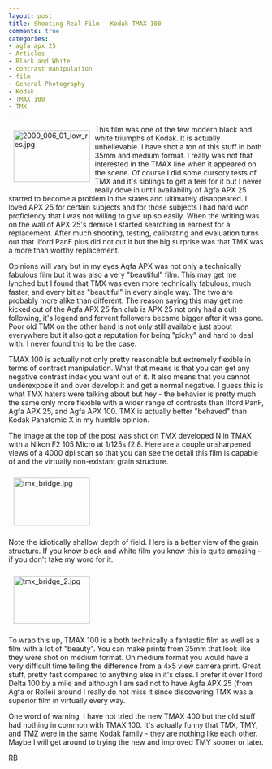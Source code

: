 ```yaml
---
layout: post
title: Shooting Real Film - Kodak TMAX 100
comments: true
categories:
- agfa apx 25
- Articles
- Black and White
- contrast manipulation
- film
- General Photography
- Kodak
- TMAX 100
- TMX
---
```

<a rel="lightbox" href="/wp-content/uploads/2009/09/2000_006_01_low_res.jpg"><img title="2000_006_01_low_res.jpg" src="/wp-content/uploads/2009/09/.thumbs/.2000_006_01_low_res.jpg" border="0" alt="2000_006_01_low_res.jpg" hspace="10" vspace="10" width="150" height="102" align="left" /></a>This film was one of the few modern black and white triumphs of Kodak. It is actually unbelievable. I have shot a ton of this stuff in both 35mm and medium format. I really was not that interested in the TMAX line when it appeared on the scene. Of course I did some cursory tests of TMX and it's siblings to get a feel for it but I never really dove in until availability of Agfa APX 25 started to become a problem in the states and ultimately disappeared. I loved APX 25 for certain subjects and for those subjects I had hard won proficiency that I was not willing to give up so easily. When the writing was on the wall of APX 25's demise I started searching in earnest for a replacement. After much shooting, testing, calibrating and evaluation turns out that Ilford PanF plus did not cut it but the big surprise was that TMX was a more than worthy replacement.

Opinions will vary but in my eyes Agfa APX was not only a technically fabulous film but it was also a very "beautiful" film. This may get me lynched but I found that TMX was even more technically fabulous, much faster, and every bit as "beautiful" in every single way. The two are probably more alike than different. The reason saying this may get me kicked out of the Agfa APX 25 fan club is APX 25 not only had a cult following, it's legend and fervent followers became bigger after it was gone. Poor old TMX on the other hand is not only still available just about everywhere but it also got a reputation for being "picky" and hard to deal with. I never found this to be the case.

TMAX 100 is actually not only pretty reasonable but extremely flexible in terms of contrast manipulation. What that means is that you can get any negative contrast index you want out of it. It also means that you cannot underexpose it and over develop it and get a normal negative. I guess this is what TMX haters were talking about but hey - the behavior is pretty much the same only more flexible with a wider range of contrasts than Ilford PanF, Agfa APX 25, and Agfa APX 100. TMX is actually better "behaved" than Kodak Panatomic X in my humble opinion.

The image at the top of the post was shot on TMX developed N in TMAX with a Nikon F2 105 Micro at 1/125s f2.8. Here are a couple unsharpened views of a 4000 dpi scan so that you can see the detail this film is capable of and the virtually non-existant grain structure.

<a href="/wp-content/uploads/2009/09/tmx_bridge.jpg"><img title="tmx_bridge.jpg" src="/wp-content/uploads/2009/09/.thumbs/.tmx_bridge.jpg" border="0" alt="tmx_bridge.jpg" hspace="10" vspace="10" width="150" height="94" /></a>

Note the idiotically shallow depth of field. Here is a better view of the grain structure. If you know black and white film you know this is quite amazing - if you don't take my word for it.

<a href="/wp-content/uploads/2009/09/tmx_bridge_2.jpg"><img title="tmx_bridge_2.jpg" src="/wp-content/uploads/2009/09/.thumbs/.tmx_bridge_2.jpg" border="0" alt="tmx_bridge_2.jpg" hspace="10" vspace="10" width="150" height="94" /></a>

To wrap this up, TMAX 100 is a both technically a fantastic film as well as a film with a lot of "beauty". You can make prints from 35mm that look like they were shot on medium format. On medium format you would have a very difficult time telling the difference from a 4x5 view camera print. Great stuff, pretty fast compared to anything else in it's class. I prefer it over Ilford Delta 100 by a mile and although I am sad not to have Agfa APX 25 (from Agfa or Rollei) around I really do not miss it since discovering TMX was a superior film in virtually every way.

One word of warning, I have not tried the new TMAX 400 but the old stuff had nothing in common with TMAX 100. It's actually funny that TMX, TMY, and TMZ were in the same Kodak family - they are nothing like each other. Maybe I will get around to trying the new and improved TMY sooner or later.

RB